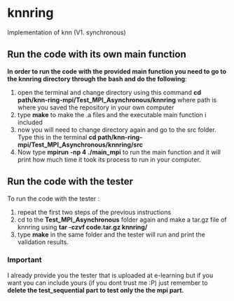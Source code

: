 # knnring
Implementation of knn (V1. synchronous)  
## Run the code with its own main function  
**In order to run the code with the provided main function you need to go to the knnring directory through the bash and do the following**:
1.  open the terminal and change directory using this command **cd path/knn-ring-mpi/Test_MPI_Asynchronous/knnring** where path is where you saved the repository in your own computer 
2.  type **make** to make the .a files and the executable main function i included
3.  now you will need to change directory again and go to the src folder. Type this in the terminal **cd path/knn-ring-mpi/Test_MPI_Asynchronous/knnring/src**
4. Now type **mpirun -np 4 ./main_mpi** to run the main function and it will print how much time it took its process to run in your computer.
## Run the code with the tester 
To run the code with the tester :
1. repeat the first two steps of the previous instructions 
2. cd to the **Test_MPI_Asynchronous** folder again and make a tar.gz file of knnring using **tar -czvf code.tar.gz knnring/**
3. type **make** in the same folder and the tester will run and print the validation results. 
### Important 
I already provide you the tester that is uploaded at e-learning but if you want you can include yours (if you dont trust me :P) just remember to **delete the test_sequential part to test only the the mpi part.**
